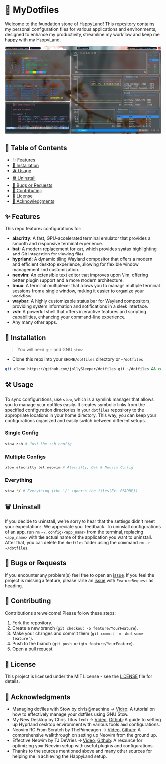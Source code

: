 # 🔧 MyDotfiles
Welcome to the foundation stone of HappyLand! This repository contains my personal configuration files for various applications and environments, designed to enhance my productivity, streamline my workflow and keep me happy with my HappyLand.

![HappyLand Setup](./screenshot.png)

## 📖 Table of Contents

- [✨ Features](#features)
- [🚀 Installation](#installation)
- [🛠️ Usage](#usage)
- [🗑️ Uninstall](#uninstall)
- [🐛 Bugs or Requests](#bugs-or-requests)
- [🤝 Contributing](#contributing)
- [📄 License](#license)
- [🙏 Acknowledgments](#acknowledgments)

## ✨ Features

This repo features configurations for:
- **alacritty**: A fast, GPU-accelerated terminal emulator that provides a smooth and responsive terminal experience.
- **bat**: A modern replacement for `cat`, which provides syntax highlighting and Git integration for viewing files.
- **hyprland**: A dynamic tiling Wayland compositor that offers a modern and efficient desktop experience, allowing for flexible window management and customization.
- **neovim**: An extensible text editor that improves upon Vim, offering better plugin support and a more modern architecture.
- **tmux**: A terminal multiplexer that allows you to manage multiple terminal sessions from a single window, making it easier to organize your workflow.
- **waybar**: A highly customizable status bar for Wayland compositors, providing system information and notifications in a sleek interface.
- **zsh**: A powerful shell that offers interactive features and scripting capabilities, enhancing your command-line experience.
- Any many other apps.

## 🚀 Installation
> You will need `git` and GNU `stow`

- Clone this repo into your `$HOME/dotfiles` directory or `~/dotfiles`
```bash
git clone https://github.com/jollySleeper/dotfiles.git ~/dotfiles && cd ~/dotfiles
```

## 🛠️ Usage

To sync configurations, use `stow`, which is a symlink manager that allows you to manage your dotfiles easily. It creates symbolic links from the specified configuration directories in your `dotfiles` repository to the appropriate locations in your home directory. This way, you can keep your configurations organized and easily switch between different setups.

### Single Config
```bash
stow zsh # Just the zsh config
```

### Multiple Configs
```bash
stow alacritty bat neovim # Alacritty, Bat & Neovim Config
```

### Everything
```bash
stow */ # Everything (the '/' ignores the files(Ex: README))
```

## 🗑️ Uninstall

If you decide to uninstall, we're sorry to hear that the settings didn't meet your expectations. We appreciate your feedback. 
To uninstall configurations of an app, run `rm ~/.config/<app_name>` from the terminal, replacing `<app_name>` with the actual name of the application you want to uninstall. After that, you can delete the `dotfiles` folder using the command `rm -r ~/dotfiles`.

## 🐛 Bugs or Requests

If you encounter any problem(s) feel free to open an [issue](https://github.com/jollySleeper/Dotfiles/issues/new).
If you feel the project is missing a feature, please raise an [issue](https://github.com/jollySleeper/Dotfiles/issues/new) with `FeatureRequest` as heading.

## 🤝 Contributing

Contributions are welcome! Please follow these steps:

1. Fork the repository.
2. Create a new branch (`git checkout -b feature/YourFeature`).
3. Make your changes and commit them (`git commit -m 'Add some feature'`).
4. Push to the branch (`git push origin feature/YourFeature`).
5. Open a pull request.

## 📄 License

This project is licensed under the MIT License - see the [LICENSE](https://github.com/jollySleeper/Dotfiles/blob/main/LICENSE) file for details.

## 🙏 Acknowledgments

- Managing dotfiles with Stow by chris@machine -> [Video](https://www.youtube.com/watch?v=90xMTKml9O0): A tutorial on how to effectively manage your dotfiles using GNU Stow.
- My New Desktop by Chris Titus Tech -> [Video](https://www.youtube.com/watch?v=wNL6eIoksd8), [Github](https://github.com/ChrisTitusTech/hyprland-titus): A guide to setting up Hyprland desktop environment with various tools and configurations.
- Neovim RC From Scratch by ThePrimeagen -> [Video](https://www.youtube.com/watch?v=w7i4amO_zaE), [Github](https://github.com/ThePrimeagen/init.lua): A comprehensive walkthrough on setting up Neovim from the ground up.
- Effective Neovim by TJ DeVries -> [Video](https://www.youtube.com/watch?v=stqUbv-5u2s), [Github](https://github.com/nvim-lua/kickstart.nvim): A resource for optimizing your Neovim setup with useful plugins and configurations.
- Thanks to the sources mentioned above and many other sources for helping me in achieving the HappyLand setup.

